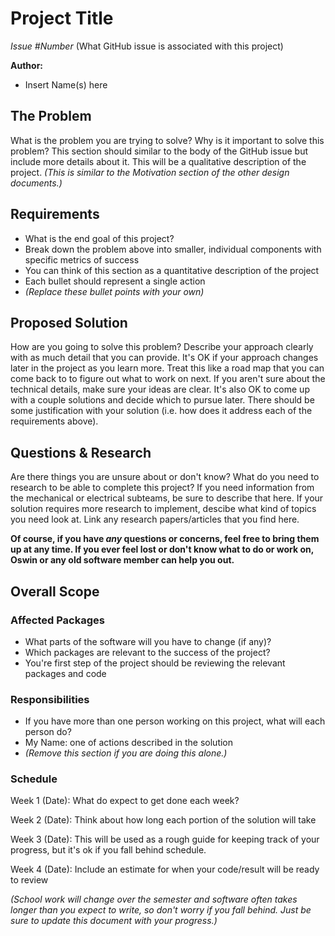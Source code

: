 # Project Title

*Issue #Number*
(What GitHub issue is associated with this project)

**Author:**
- Insert Name(s) here

## The Problem

What is the problem you are trying to solve? Why is it important to solve this problem?
This section should similar to the body of the GitHub issue but include more details about it.
This will be a qualitative description of the project.
*(This is similar to the Motivation section of the other design documents.)*

## Requirements

- What is the end goal of this project?
- Break down the problem above into smaller, individual components with specific metrics of success
- You can think of this section as a quantitative description of the project
- Each bullet should represent a single action
- *(Replace these bullet points with your own)*

## Proposed Solution

How are you going to solve this problem? Describe your approach clearly with as much detail that you
can provide. It's OK if your approach changes later in the project as you learn more. Treat this like
a road map that you can come back to to figure out what to work on next. If you aren't sure about the
technical details, make sure your ideas are clear. It's also OK to come up with a couple solutions
and decide which to pursue later. There should be some justification with your solution (i.e. how 
does it address each of the requirements above).

## Questions & Research

Are there things you are unsure about or don't know? What do you need to research to be able to
complete this project? If you need information from the mechanical or electrical subteams,
be sure to describe that here. If your solution requires more research to implement, descibe
what kind of topics you need look at. Link any research papers/articles that you find here.

**Of course, if you have _any_ questions or concerns, feel free to bring them up at any time.
If you ever feel lost or don't know what to do or work on, Oswin or any old software member
can help you out.** 

## Overall Scope

### Affected Packages

- What parts of the software will you have to change (if any)?
- Which packages are relevant to the success of the project?
- You're first step of the project should be reviewing the relevant packages and code

### Responsibilities

- If you have more than one person working on this project, what will each person do?
- My Name: one of actions described in the solution
- *(Remove this section if you are doing this alone.)*

### Schedule

Week 1 (Date): What do expect to get done each week?

Week 2 (Date): Think about how long each portion of the solution will take

Week 3 (Date): This will be used as a rough guide for keeping track of your progress, 
but it's ok if you fall behind schedule. 

Week 4 (Date): Include an estimate for when your code/result will be ready to review

*(School work will change over the semester and software often takes longer than you expect to write,
so don't worry if you fall behind. Just be sure to update this document with your progress.)*
